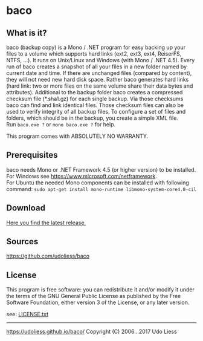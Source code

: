 baco
====

What is it?
-----------
baco (backup copy) is a Mono / .NET program for easy backing up your files to a
volume which supports hard links (ext2, ext3, ext4, ReiserFS, NTFS, ...).
It runs on Unix/Linux and Windows (with Mono / .NET 4.5).
Every run of baco creates a snapshot of all your files in a new folder named
by current date and time. If there are unchanged files (compared by content),
they will not need new hard disk space. Rather baco generates hard links
(hard link: two or more files on the same volume share their data bytes and
attributes).
Additional to the backup folder baco creates a compressed checksum file
(*.sha1.gz) for each single backup. Via those checksums baco can find and link
identical files. Those checksum files can also be used to verify integrity of
all backup files.
To configure a set of files and folders, which should be in the backup, you
create a simple XML file.  
Run `baco.exe ?` or `mono baco.exe ?` for help.

This program comes with ABSOLUTELY NO WARRANTY.

Prerequisites
-------------
baco needs Mono or .NET Framework 4.5 (or higher version) to be installed.  
For Windows see <https://www.microsoft.com/netframework>.  
For Ubuntu the needed Mono components can be installed with following command:
`sudo apt-get install mono-runtime libmono-system-core4.0-cil`

Download
--------
[Here you find the latest release.](https://github.com/udoliess/baco/releases/latest)  

Sources
-------
<https://github.com/udoliess/baco>  

License
-------
This program is free software: you can redistribute it and/or modify it under
the terms of the GNU General Public License as published by the Free Software
Foundation, either version 3 of the License, or any later version.

see: [LICENSE.txt](https://udoliess.github.io/baco/LICENSE.txt)

---
<https://udoliess.github.io/baco/>
Copyright (C) 2006...2017 Udo Liess


